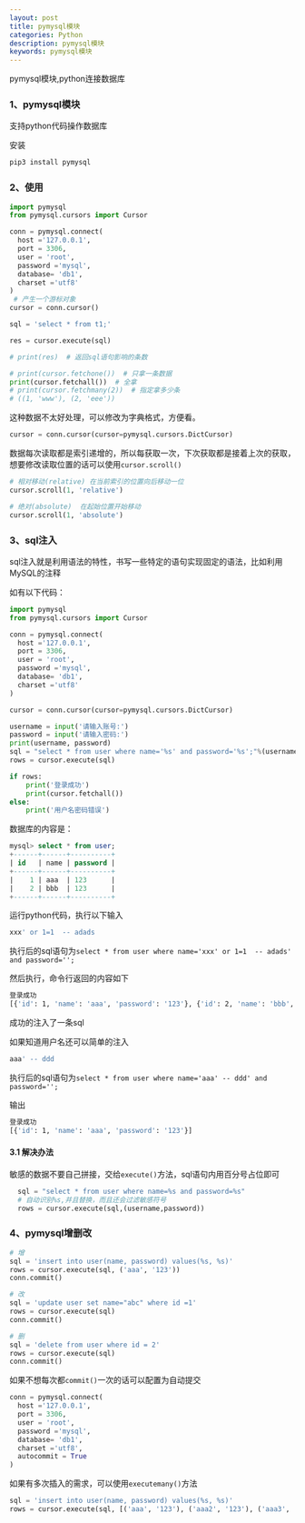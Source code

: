 ```yaml
---
layout: post
title: pymysql模块
categories: Python
description: pymysql模块
keywords: pymysql模块
---
```


pymysql模块,python连接数据库

### 1、pymysql模块

支持python代码操作数据库

安装

```py
pip3 install pymysql
```

### 2、使用

```py
import pymysql
from pymysql.cursors import Cursor

conn = pymysql.connect(
  host ='127.0.0.1',
  port = 3306,
  user = 'root',
  password ='mysql',
  database= 'db1',
  charset ='utf8'
)
 # 产生一个游标对象
cursor = conn.cursor()

sql = 'select * from t1;'

res = cursor.execute(sql)

# print(res)  # 返回sql语句影响的条数

# print(cursor.fetchone())  # 只拿一条数据
print(cursor.fetchall())  # 全拿 
# print(cursor.fetchmany(2))  # 指定拿多少条
# ((1, 'www'), (2, 'eee'))
```

这种数据不太好处理，可以修改为字典格式，方便看。

```py
cursor = conn.cursor(cursor=pymysql.cursors.DictCursor)
```

数据每次读取都是索引递增的，所以每获取一次，下次获取都是接着上次的获取，想要修改读取位置的话可以使用`cursor.scroll()`

```py
# 相对移动(relative) 在当前索引的位置向后移动一位
cursor.scroll(1, 'relative')

# 绝对(absolute)  在起始位置开始移动
cursor.scroll(1, 'absolute')
```

### 3、sql注入

sql注入就是利用语法的特性，书写一些特定的语句实现固定的语法，比如利用MySQL的注释

如有以下代码：

```py
import pymysql
from pymysql.cursors import Cursor

conn = pymysql.connect(
  host ='127.0.0.1',
  port = 3306,
  user = 'root',
  password ='mysql',
  database= 'db1',
  charset ='utf8'
)

cursor = conn.cursor(cursor=pymysql.cursors.DictCursor)

username = input('请输入账号:')
password = input('请输入密码:')
print(username, password)
sql = "select * from user where name='%s' and password='%s';"%(username, password)
rows = cursor.execute(sql)

if rows:
    print('登录成功')
    print(cursor.fetchall())
else:
    print('用户名密码错误')

```

数据库的内容是：

```sql
mysql> select * from user;
+------+------+----------+
| id   | name | password |
+------+------+----------+
|    1 | aaa  | 123      |
|    2 | bbb  | 123      |
+------+------+----------+
```

运行python代码，执行以下输入

```bash
xxx' or 1=1  -- adads
```

执行后的sql语句为`select * from user where name='xxx' or 1=1  -- adads' and password='';`

然后执行，命令行返回的内容如下

```bash
登录成功
[{'id': 1, 'name': 'aaa', 'password': '123'}, {'id': 2, 'name': 'bbb', 'password': '123'}]
```

成功的注入了一条sql

如果知道用户名还可以简单的注入

```bash
aaa' -- ddd
```
执行后的sql语句为`select * from user where name='aaa' -- ddd' and password='';`

输出

```bash
登录成功
[{'id': 1, 'name': 'aaa', 'password': '123'}]
```

#### 3.1 解决办法

敏感的数据不要自己拼接，交给`execute()`方法，sql语句内用百分号占位即可

```py
  sql = "select * from user where name=%s and password=%s"
  # 自动识别%s,并且替换，而且还会过滤敏感符号
  rows = cursor.execute(sql,(username,password))
```

### 4、pymysql增删改

```py
# 增
sql = 'insert into user(name, password) values(%s, %s)'
rows = cursor.execute(sql, ('aaa', '123'))
conn.commit()

# 改
sql = 'update user set name="abc" where id =1'
rows = cursor.execute(sql)
conn.commit()

# 删
sql = 'delete from user where id = 2'
rows = cursor.execute(sql)
conn.commit()
```

如果不想每次都`commit()`一次的话可以配置为自动提交

```py
conn = pymysql.connect(
  host ='127.0.0.1',
  port = 3306,
  user = 'root',
  password ='mysql',
  database= 'db1',
  charset ='utf8',
  autocommit = True
)
```

如果有多次插入的需求，可以使用`executemany()`方法

```py
sql = 'insert into user(name, password) values(%s, %s)'
rows = cursor.execute(sql, [('aaa', '123'), ('aaa2', '123'), ('aaa3', '123')])
```

